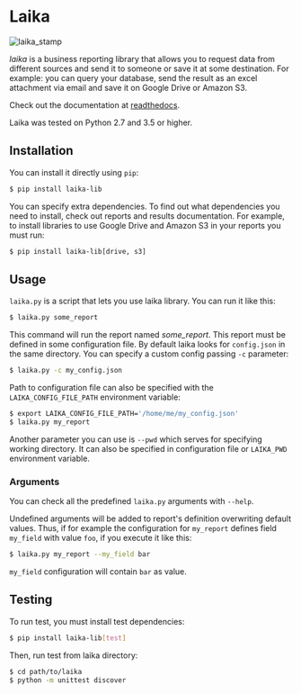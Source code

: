 
# Laika

![laika_stamp](http://3.bp.blogspot.com/_r7sReQYd6vU/R_eomB1FWfI/AAAAAAAAAVM/PBKP7ng7KVA/s400/Romania_Laika.jpg)

*laika* is a business reporting library that allows you to request data from different sources and send it to someone or save it at some destination. For example: you can query your database, send the result as an excel attachment via email and save it on Google Drive or Amazon S3.

Check out the documentation at [readthedocs](http://laika.readthedocs.io/en/latest/index.html).

<!-- TODO: document what it is and what it is not -->

Laika was tested on Python 2.7 and 3.5 or higher.

## Installation

You can install it directly using `pip`:

```bash
$ pip install laika-lib
```

You can specify extra dependencies. To find out what dependencies you need to install, check out reports and results documentation. For example, to install libraries to use Google Drive and Amazon S3 in your reports you must run:

```bash
$ pip install laika-lib[drive, s3]
```

## Usage

`laika.py` is a script that lets you use laika library. You can run it like this:

```bash
$ laika.py some_report
```

This command will run the report named *some_report*. This report must be defined in some configuration file. By default laika looks for `config.json` in the same directory. You can specify a custom config passing `-c` parameter:

```bash
$ laika.py -c my_config.json
```

Path to configuration file can also be specified with the `LAIKA_CONFIG_FILE_PATH` environment variable:

```bash
$ export LAIKA_CONFIG_FILE_PATH='/home/me/my_config.json'
$ laika.py my_report
```

Another parameter you can use is `--pwd` which serves for specifying working directory. It can also be specified in configuration file or `LAIKA_PWD` environment variable.

### Arguments

You can check all the predefined `laika.py` arguments with `--help`.

Undefined arguments will be added to report's definition overwriting default values. Thus, if for example the configuration for `my_report` defines field `my_field` with value `foo`, if you execute it like this:

```bash
$ laika.py my_report --my_field bar
```

`my_field` configuration will contain `bar` as value.


## Testing

To run test, you must install test dependencies:

```bash
$ pip install laika-lib[test]
```

Then, run test from laika directory:

```bash
$ cd path/to/laika
$ python -m unittest discover
```
